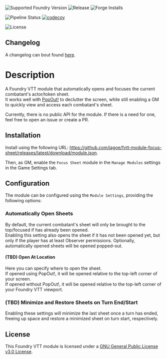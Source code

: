 ![Supported Foundry Version](https://img.shields.io/badge/Foundry-v0.7.9-informational)
![Release](https://img.shields.io/github/v/release/jagoe/fvtt-module-focus-sheet?sort=semver)
![Forge Installs](https://img.shields.io/badge/dynamic/json?url=https:%2F%2Fforge-vtt.com%2Fapi%2Fbazaar%2Fpackage%2Ffocus-sheet&query=package.installs&colorB=4aa94a&label=Forge%20Installs)

![Pipeline Status](https://github.com/jagoe/fvtt-module-focus-sheet/workflows/Module%20CI/CD/badge.svg)
[![codecov](https://codecov.io/gh/jagoe/fvtt-module-focus-sheet/branch/main/graph/badge.svg?token=SCJTRYKL84)](https://codecov.io/gh/jagoe/fvtt-module-focus-sheet)

![License](https://img.shields.io/github/license/jagoe/fvtt-module-focus-sheet)

## Changelog

A changelog can bout found [here](./CHANGELOG.md).

# Description

A Foundry VTT module that automatically opens and focuses the current combatant's actor/token sheet.\
It works well with [PopOut!](https://github.com/League-of-Foundry-Developers/fvtt-module-popout) to declutter the screen, while still enabling a GM to quickly view and access each combatant's sheet.

Currently, there is no public API for the module. If there is a need for one, feel free to open an issue or create a PR.

## Installation

Install using the following URL: <https://github.com/jagoe/fvtt-module-focus-sheet/releases/latest/download/module.json>.

Then, as GM, enable the `Focus Sheet` module in the `Manage Modules` settings in the Game Settings tab.

## Configuration

The module can be configured using the `Module Settings`, providing the following options:

### Automatically Open Sheets

By default, the current combatant's sheet will only be brought to the top/focused if has already been opened.\
Enabling this setting also opens the sheet if it has not been opened yet, but only if the player has at least Observer
permissions. Optionally, automatically opened sheets will be opened popped-out.

#### (TBD) Open At Location

Here you can specify where to open the sheet.\
If opened using PopOut!, it will be opened relative to the top-left corner of your screen.\
If opened without PopOut!, it will be opened relative to the top-left corner of your Foundry VTT viewport.

### (TBD) Minimize and Restore Sheets on Turn End/Start

Enabling these settings will minimize the last sheet once a turn has ended, freeing up space and restore a minimized
sheet on turn start, respectively.

## License

This Foundry VTT module is licensed under a [GNU General Public License v3.0 License](./LICENSE).

